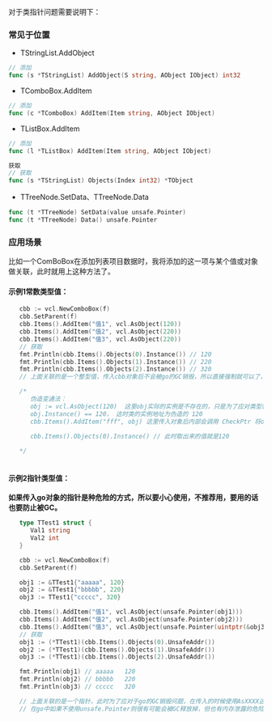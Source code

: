 对于类指针问题需要说明下：  

### 常见于位置  
* TStringList.AddObject
```go
// 添加
func (s *TStringList) AddObject(S string, AObject IObject) int32 
```
* TComboBox.AddItem
```go
// 添加
func (c *TComboBox) AddItem(Item string, AObject IObject) 
```
* TListBox.AddItem
```go
// 添加
func (l *TListBox) AddItem(Item string, AObject IObject)
```
```go
获取
// 获取
func (s *TStringList) Objects(Index int32) *TObject 
```

* TTreeNode.SetData、TTreeNode.Data
```go
func (t *TTreeNode) SetData(value unsafe.Pointer)
func (t *TTreeNode) Data() unsafe.Pointer
```

### 应用场景


比如一个ComBoBox在添加列表项目数据时，我将添加的这一项与某个值或对象做关联，此时就用上这种方法了。

#### 示例1常数类型值：   
```go
   cbb := vcl.NewComboBox(f)
   cbb.SetParent(f)
   cbb.Items().AddItem("值1", vcl.AsObject(120))
   cbb.Items().AddItem("值2", vcl.AsObject(220))
   cbb.Items().AddItem("值3", vcl.AsObject(220))
   // 获取
   fmt.Println(cbb.Items().Objects(0).Instance()) // 120 
   fmt.Println(cbb.Items().Objects(1).Instance()) // 220 
   fmt.Println(cbb.Items().Objects(2).Instance()) // 320 
   // 上面关联的是一个整型值，传入cbb对象后不会被go的GC销毁，所以直接强制就可以了，相当于 Delphi中 TObject(120)的写法，属于变通做法。

   /*
      伪造变通法：
      obj := vcl.AsObject(120)  这里obj实际的实例是不存在的，只是为了应对类型转换做法，
      obj.Instance() == 120， 这时类的实例地址为伪造的 120
      cbb.Items().AddItem("fff", obj) 这里传入对象后内部会调用 CheckPtr 将obj的Instance值（也就是120这个值）取出来传给cbb底层对象。

      cbb.Items().Objects(0).Instance() // 此时取出来的值就是120
     
   */
 
```  

#### 示例2指针类型值：   

**如果传入go对象的指针是种危险的方式，所以要小心使用，不推荐用，要用的话也要防止被GC。**  


```go
   type TTest1 struct {
      Val1 string
      Val2 int
   }

   cbb := vcl.NewComboBox(f)
   cbb.SetParent(f)

   obj1 := &TTest1{"aaaaa", 120} 
   obj2 := &TTest1{"bbbbb", 220} 
   obj3 := TTest1{"ccccc", 320} 

   cbb.Items().AddItem("值1", vcl.AsObject(unsafe.Pointer(obj1)))
   cbb.Items().AddItem("值2", vcl.AsObject(unsafe.Pointer(obj2)))
   cbb.Items().AddItem("值3", vcl.AsObject(unsafe.Pointer(uintptr(&obj3))))
   // 获取
   obj1 := (*TTest1)(cbb.Items().Objects(0).UnsafeAddr())
   obj2 := (*TTest1)(cbb.Items().Objects(1).UnsafeAddr())
   obj3 := (*TTest1)(cbb.Items().Objects(2).UnsafeAddr())

   fmt.Println(obj1) // aaaaa   120 
   fmt.Println(obj2) // bbbbb   220 
   fmt.Println(obj3) // ccccc   320 

   // 上面关联的是一个指针，此时为了应对于go的GC销毁问题，在传入的时候使用AsXXXX这个函数，取值时使用UnsafeAddr。
   // 在go中如果不使用unsafe.Pointer则很有可能会被GC释放掉，但也有内存泄露的危险。具体看情况操作了。
```